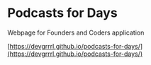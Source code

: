 # Podcasts for Days 
Webpage for Founders and Coders application

[https://devgrrrl.github.io/podcasts-for-days/](https://devgrrrl.github.io/podcasts-for-days/)
